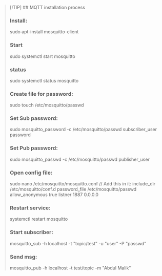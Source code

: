 >[!TIP]  ## MQTT installation process
>### Install: 
>	sudo apt-install mosquitto-client
>### Start
>	sudo systemctl start mosquitto
>### status
>	sudo systemctl status mosquitto
>### Create file for password:
>	sudo touch /etc/mosquitto/passwd
>### Set Sub password:
>	sudo mosquitto_password -c /etc/mosquitto/passwd subscriber_user password
>### Set Pub password:
>	sudo mosquitto_passwd -c /etc/mosquitto/passwd publisher_user 
>### Open config file:
>	sudo nano /etc/mosquitto/mosquitto.conf 
>	// Add this in it:
>		include_dir /etc/mosquitto/conf.d
>		password_file /etc/mosquitto/passwd
>		allow_anonymous true
>		listner 1887 0.0.0.0
>### Restart service:
>	systemctl restart mosquitto
>### Start subscriber:
>	mosquitto_sub -h localhost -t "topic/test" -u "user" -P "passwd" 
>### Send msg:
>	mosquitto_pub -h localhost -t test/topic -m "Abdul Malik" 



